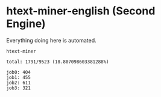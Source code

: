 # htext-miner-english (Second Engine)

Everything doing here is automated.

```
htext-miner

total: 1791/9523 (18.807098603381288%)

job0: 404
job1: 455
job2: 611
job3: 321
```